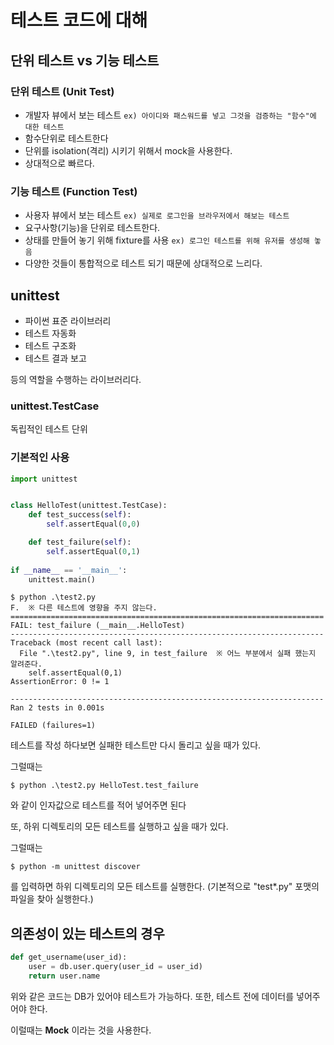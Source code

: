 # 테스트 코드에 대해

## 단위 테스트 vs 기능 테스트

### 단위 테스트 (Unit Test)
- 개발자 뷰에서 보는 테스트 `ex) 아이디와 패스워드를 넣고 그것을 검증하는 "함수"에 대한 테스트`
- 함수단위로 테스트한다
- 단위를 isolation(격리) 시키기 위해서 mock을 사용한다.
- 상대적으로 빠르다.

### 기능 테스트 (Function Test)
- 사용자 뷰에서 보는 테스트 `ex) 실제로 로그인을 브라우저에서 해보는 테스트`
- 요구사항(기능)을 단위로 테스트한다.
- 상태를 만들어 놓기 위해 fixture를 사용 `ex) 로그인 테스트를 위해 유저를 생성해 놓음`
- 다양한 것들이 통합적으로 테스트 되기 때문에 상대적으로 느리다.


## unittest
- 파이썬 표준 라이브러리
- 테스트 자동화
- 테스트 구조화
- 테스트 결과 보고

등의 역할을 수행하는 라이브러리다.
### unittest.TestCase
독립적인 테스트 단위

### 기본적인 사용
```python
import unittest


class HelloTest(unittest.TestCase):
    def test_success(self):
        self.assertEqual(0,0)

    def test_failure(self):
        self.assertEqual(0,1)
        
if __name__ == '__main__':
    unittest.main()
```

```
$ python .\test2.py
F.  ※ 다른 테스트에 영향을 주지 않는다.
======================================================================
FAIL: test_failure (__main__.HelloTest)
----------------------------------------------------------------------
Traceback (most recent call last):
  File ".\test2.py", line 9, in test_failure  ※ 어느 부분에서 실패 했는지 알려준다.
    self.assertEqual(0,1)
AssertionError: 0 != 1

----------------------------------------------------------------------
Ran 2 tests in 0.001s

FAILED (failures=1)
```

테스트를 작성 하다보면 실패한 테스트만 다시 돌리고 싶을 때가 있다.

그럴때는
```
$ python .\test2.py HelloTest.test_failure
```
와 같이 인자값으로 테스트를 적어 넣어주면 된다

또, 하위 디렉토리의 모든 테스트를 실행하고 싶을 때가 있다.

그럴때는
```
$ python -m unittest discover 
```
를 입력하면 하위 디렉토리의 모든 테스트를 실행한다. (기본적으로 "test*.py" 포맷의 파일을 찾아 실행한다.)

## 의존성이 있는 테스트의 경우
```python
def get_username(user_id):
    user = db.user.query(user_id = user_id)
    return user.name
```
위와 같은 코드는 DB가 있어야 테스트가 가능하다. 또한, 테스트 전에 데이터를 넣어주어야 한다. 

이럴때는 **Mock** 이라는 것을 사용한다.
